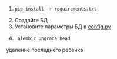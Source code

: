 1. ```bash
   pip install -r requirements.txt
    ```
2. Создайте БД
3. Установите параметры БД в [config.py](app/config.py)
4. ```bash
    alembic upgrade head
    ```

удаление последнего ребенка